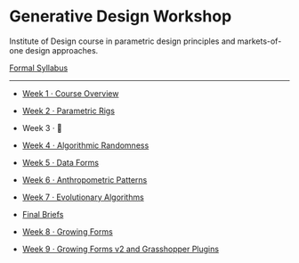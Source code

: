 # Generative Design Workshop

Institute of Design course in parametric design principles and markets-of-one design approaches.

[Formal Syllabus](generative-design-workshop.pdf)

-----

- [Week 1 · Course Overview](week01/README.md)
- [Week 2 · Parametric Rigs](week02/README.md)
- Week 3 · 🤕
- [Week 4 · Algorithmic Randomness](week04/README.md)
- [Week 5 · Data Forms](week05/README.md)
- [Week 6 · Anthropometric Patterns](week06/README.md)
- [Week 7 · Evolutionary Algorithms](week07/README.md)

- [Final Briefs](briefs.md)

- [Week 8 · Growing Forms](week08/README.md)
- [Week 9 · Growing Forms v2 and Grasshopper Plugins](week09/README.md)

